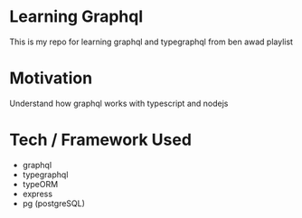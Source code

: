 # Learning Graphql

This is my repo for learning graphql and typegraphql from ben awad playlist

# Motivation

Understand how graphql works with typescript and nodejs

# Tech / Framework Used

- graphql
- typegraphql
- typeORM
- express
- pg (postgreSQL)
